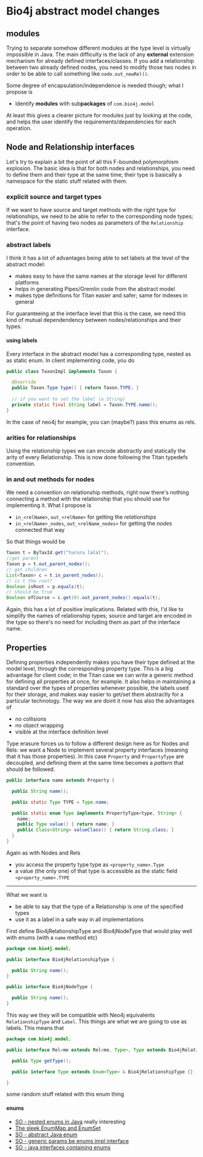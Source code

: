 # Bio4j abstract model changes

## modules

Trying to separate somehow different modules at the type level is virtually impossible in Java. The main difficulty is the lack of any **external** extension mechanism for already defined interfaces/classes. If you add a relationship between two already defined nodes, you need to modify those two nodes in order to be able to call something like `node.out_newRel()`.

 Some degree of encapsulation/independence is needed though; what I propose is

- Identify **modules** with sub**packages** of `com.bio4j.model`

At least this gives a clearer picture for modules just by looking at the code, and helps the user identify the requirements/dependencies for each operation.

## Node and Relationship interfaces

Let's try to explain a bit the point of all this F-bounded polymorphism explosion. The basic idea is that for both nodes and relationships, you need to define them and their type at the same time; their type is basically a namespace for the static stuff related with them.

### explicit source and target types

If we want to have source and target methods with the right type for relationships, we need to be able to refer to the corresponding node types; that's the point of having two nodes as parameters of the `Relationship` interface.

### abstract labels

I think it has a lot of advantages being able to set labels at the level of the abstract model:

- makes easy to have the same names at the storage level for different platforms
- helps in generating Pipes/Gremlin code from the abstract model
- makes type definitions for Titan easier and safer; same for indexes in general

For guaranteeing at the interface level that this is the case, we need this kind of mutual dependendency between nodes/relationships and their types.

#### using labels

Every interface in the abstract model has a corresponding type, nested as as static enum. In client implementing code, you do

``` java
public class TaxonImpl implements Taxon {

  @Override
  public Taxon.Type type() { return Taxon.TYPE; }
  
  // if you want to set the label (a String)
  private static final String label = Taxon.TYPE.name();  
}
```

In the case of neo4j for example, you can (maybe?) pass this enums as rels.

### arities for relationships

Using the relationship types we can encode abstractly and statically the arity of every Relationship. This is now done following the Titan typedefs convention.

### in and out methods for nodes

We need a convention on relationship methods, right now there's nothing connecting a method with the relationship that you should use for implementing it. What I propose is

- `in_<relName>`, `out_<relName>` for getting the _relationships_
- `in_<relName>_nodes`, `out_<relName_nodes>` for getting the _nodes_ connected that way

So that things would be

``` java
Taxon t = ByTaxId.get("tururu lalal");
//get parent
Taxon p = t.out_parent_nodes();
// get children
List<Taxon> c = t.in_parent_nodes();
// is t the root?
Boolean isRoot = p.equals(t);
// should be true
Boolean ofCourse = c.get(0).out_parent_nodes().equals(t);
```

Again, this has a lot of positive implications. Related with this, I'd like to simplify the names of relationship types; source and target are encoded in the type so there's no need for including them as part of the interface name.

## Properties

Defining properties independently makes you have their type defined at the model level, through the corresponding property type. This is a big advantage for client code; in the Titan case we can write a generic method for defining all properties at once, for example. It also helps in maintaining a standard over the types of properties whenever possible, the labels used for their storage, and makes way easier to get/set them abstractly for a particular technology. The way we are doint it now has also the advantages of

- no collisions
- no object wrapping
- visible at the interface definition level

Type erasure forces us to follow a different design here as for Nodes and Rels: we want a Node to implement several property interfaces (meaning that it has those properties). In this case `Property` and `PropertyType` are decoupled, and defining them at the same time becomes a _pattern_ that should be followed.

``` java
public interface name extends Property {

  public String name();

  public static Type TYPE = Type.name;

  public static enum Type implements PropertyType<type, String> {
    name;
    public Type value() { return name; }
    public Class<String> valueClass() { return String.class; }
  }
}
```

Again as with Nodes and Rels

- you access the property type type as `<property_name>.Type`
- a value (the only one) of that type is accessible as the static field `<property_name>.TYPE`






-----

What we want is

- be able to say that the type of a Relationship is one of the specified types
- use it as a label in a safe way in all implementations

First define Bio4jRelationshipType and Bio4jNodeType that would play well with enums (with a `name` method etc)

``` java
package com.bio4j.model;

public interface Bio4jRelationshipType {

  public String name();
}

public interface Bio4jNodeType {

  public String name(); 
}
```

This way we they will be compatible with Neo4j equivalents `RelationshipType` and `Label`. This things are what we are going to use as labels. This means that 

``` java
package com.bio4j.model;

public interface Rel<me extends Rel<me, Type>, Type extends Bio4jRelationshipType> {

  public Type getType();

  public interface Type extends Enum<Type> & Bio4jRelationshipType {}

}
```

some random stuff related with this enum thing 

#### enums

- [SO - nested enums in Java](http://stackoverflow.com/questions/7296785/using-nested-enum-types-in-java) really interesting
- [The sleek EnumMap and EnumSet](http://marxsoftware.blogspot.com.es/2010/07/sleek-enummap-and-enumset.html)
- [SO - abstract Java enum](http://stackoverflow.com/questions/2251344/abstract-java-enum)
- [SO - generic params be enums impl interface](http://stackoverflow.com/questions/1070703/how-can-i-require-a-generic-parameter-to-be-an-enum-that-implements-an-interface?rq=1)
- [SO - java interfaces containing enums](http://stackoverflow.com/questions/3242145/java-interfaces-containing-inner-enums-extending-functionality-in-implementati?rq=1) 
